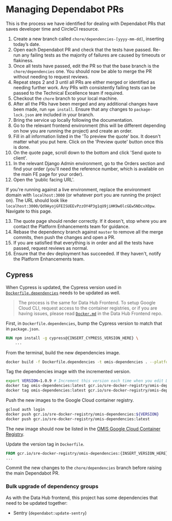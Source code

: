 # Managing Dependabot PRs

This is the process we have identified for dealing with Dependabot PRs that saves developer time and CircleCI resource.

1. Create a new branch called `chore/dependencies-[yyyy-mm-dd]`, inserting today’s date.
2. Open each Dependabot PR and check that the tests have passed. Re-run any failing tests as the majority of failures are caused by timeouts or flakiness.
3. Once all tests have passed, edit the PR so that the base branch is the `chore/dependencies` one. You should now be able to merge the PR without needing to request reviews.
4. Repeat steps 2 and 3 until all PRs are either merged or identified as needing further work. Any PRs with consistently failing tests can be passed to the Technical Excellence team if required.
5. Checkout the `chore` branch to your local machine.
6. After all the PRs have been merged and any additional changes have been made, run `npm install`. Ensure that any changes to `package-lock.json` are included in your branch.
7. Bring the service up locally following the documentation.
8. Go to the relevant frontend environment (this will be different depending on how you are running the project) and create an order.
9. Fill in all information listed in the 'To preview the quote' box. It doesn't matter what you put here. Click on the 'Preview quote' button once this is done.
10. On the quote page, scroll down to the bottom and click 'Send quote to client'.
11. In the relevant Django Admin environment, go to the Orders section and find your order (you'll need the reference number, which is available on the main FE page for your order).
12. Open the 'public facing URL'.

If you're running against a live environment, replace the environment domain with `localhost:3000` (or whatever port you are running the project on). The URL should look like `localhost:3000/Qd9AyojGFEISUEEvPzzOY4P3g1qU9jiHK9wOlcGEw5NDcvX0pw`. Navigate to this page.

13. The quote page should render correctly. If it doesn't, stop where you are contact the Platform Enhancements team for guidance.
14. Rebase the dependency branch against `master` to remove all the merge commits, then push the changes and open a PR.
15. If you are satisfied that everything is in order and all the tests have passed, request reviews as normal.
16. Ensure that the dev deployment has succeeded. If they haven't, notify the Platform Enhancements team.

## Cypress

When Cypress is updated, the Cypress version used in [`Dockerfile.dependencies`](../Dockerfile.dependencies) needs to be updated as well.

> The process is the same for Data Hub Frontend. To setup Google Cloud CLI, request access to the container registries, or if you are having issues, please read [`Docker.md`](https://github.com/uktrade/data-hub-frontend/blob/main/docs/Docker.md#creating-docker-container-for-circleci) in the Data Hub Frontend repo.

First, in `Dockerfile.dependencies`, bump the Cypress version to match that in `package.json`.

```Dockerfile
RUN npm install -g cypress@{INSERT_CYPRESS_VERSION_HERE} \
    ...
```

From the terminal, build the new dependencies image.

```bash
docker build -f Dockerfile.dependencies -t omis-dependencies . --platform linux/amd64
```

Tag the dependencies image with the incremented version.

```bash
export VERSION=1.0.9 # Increment this version each time when you edit Dockerfile.
docker tag omis-dependencies:latest gcr.io/sre-docker-registry/omis-dependencies:${VERSION}
docker tag omis-dependencies:latest gcr.io/sre-docker-registry/omis-dependencies:latest
```

Push the new images to the Google Cloud container registry.

```bash
gcloud auth login
docker push gcr.io/sre-docker-registry/omis-dependencies:${VERSION}
docker push gcr.io/sre-docker-registry/omis-dependencies:latest
```

The new image should now be listed in the [OMIS Google Cloud Container Registry](https://console.cloud.google.com/gcr/images/sre-docker-registry/global/omis-dependencies).

Update the version tag in `Dockerfile`.

```Dockerfile
FROM gcr.io/sre-docker-registry/omis-dependencies:{INSERT_VERSION_HERE}
...
```

Commit the new changes to the `chore/dependencies` branch before raising the main Dependabot PR.

### Bulk upgrade of dependency groups

As with the Data Hub frontend, this project has some dependencies that need to be updated together:

- Sentry (`dependabot:update-sentry`)
